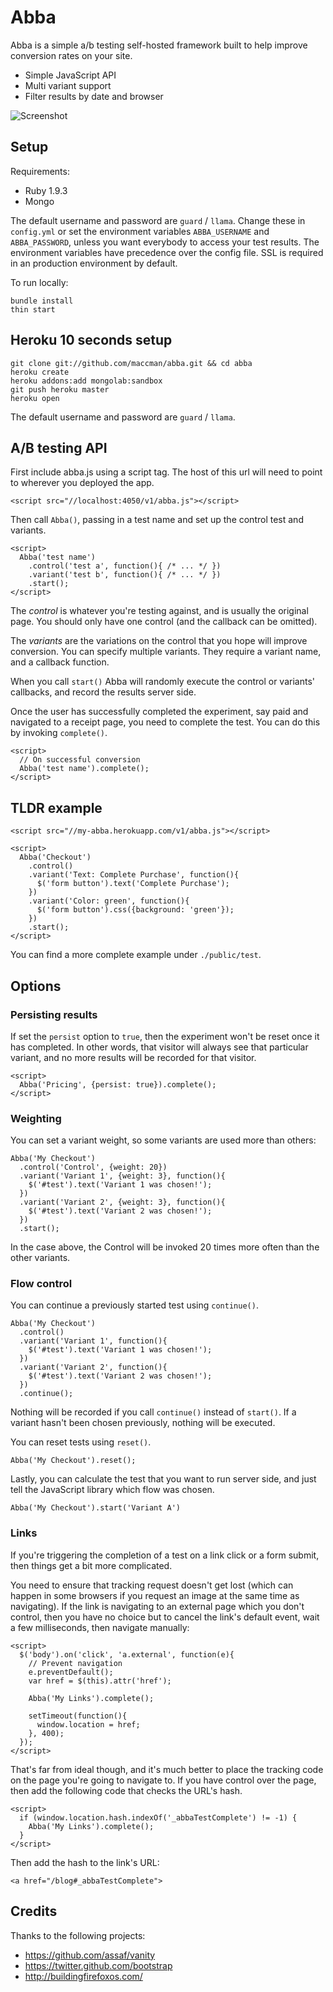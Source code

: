 # Abba

Abba is a simple a/b testing self-hosted framework built to help improve conversion rates on your site.

* Simple JavaScript API
* Multi variant support
* Filter results by date and browser

![Screenshot](http://stripe.github.com/abba/screenshot.png)

## Setup

Requirements:

* Ruby 1.9.3
* Mongo

The default username and password are `guard` / `llama`. Change these in `config.yml` or set the environment variables `ABBA_USERNAME` and `ABBA_PASSWORD`, unless you want everybody to access your test results.
The environment variables have precedence over the config file. SSL is required in an production environment by default.

To run locally:

    bundle install
    thin start

## Heroku 10 seconds setup

    git clone git://github.com/maccman/abba.git && cd abba
    heroku create
    heroku addons:add mongolab:sandbox
    git push heroku master
    heroku open

The default username and password are `guard` / `llama`.

## A/B testing API

First include abba.js using a script tag. The host of this url will need to point to wherever you deployed the app.

    <script src="//localhost:4050/v1/abba.js"></script>

Then call `Abba()`, passing in a test name and set up the control test and variants.

    <script>
      Abba('test name')
        .control('test a', function(){ /* ... */ })
        .variant('test b', function(){ /* ... */ })
        .start();
    </script>

The *control* is whatever you're testing against, and is usually the original page. You should only have one control (and the callback can be omitted).

The *variants* are the variations on the control that you hope will improve conversion. You can specify multiple variants. They require a variant name, and a callback function.

When you call `start()` Abba will randomly execute the control or variants' callbacks, and record the results server side.

Once the user has successfully completed the experiment, say paid and navigated to a receipt page, you need to complete the test. You can do this by invoking `complete()`.

    <script>
      // On successful conversion
      Abba('test name').complete();
    </script>

## TLDR example

    <script src="//my-abba.herokuapp.com/v1/abba.js"></script>

    <script>
      Abba('Checkout')
        .control()
        .variant('Text: Complete Purchase', function(){
          $('form button').text('Complete Purchase');
        })
        .variant('Color: green', function(){
          $('form button').css({background: 'green'});
        })
        .start();
    </script>

You can find a more complete example under `./public/test`.

## Options

### Persisting results

If set the `persist` option to `true`, then the experiment won't be reset once it has completed. In other words, that visitor will always see that particular variant, and no more results will be recorded for that visitor.

    <script>
      Abba('Pricing', {persist: true}).complete();
    </script>

### Weighting

You can set a variant weight, so some variants are used more than others:

    Abba('My Checkout')
      .control('Control', {weight: 20})
      .variant('Variant 1', {weight: 3}, function(){
        $('#test').text('Variant 1 was chosen!');
      })
      .variant('Variant 2', {weight: 3}, function(){
        $('#test').text('Variant 2 was chosen!');
      })
      .start();

In the case above, the Control will be invoked 20 times more often than the other variants.

### Flow control

You can continue a previously started test using `continue()`.

    Abba('My Checkout')
      .control()
      .variant('Variant 1', function(){
        $('#test').text('Variant 1 was chosen!');
      })
      .variant('Variant 2', function(){
        $('#test').text('Variant 2 was chosen!');
      })
      .continue();

Nothing will be recorded if you call `continue()` instead of `start()`. If a variant hasn't been chosen previously, nothing will be executed.

You can reset tests using `reset()`.

    Abba('My Checkout').reset();

Lastly, you can calculate the test that you want to run server side, and just tell the JavaScript library which flow was chosen.

    Abba('My Checkout').start('Variant A')

### Links

If you're triggering the completion of a test on a link click or a form submit, then things get a bit more complicated.

You need to ensure that tracking request doesn't get lost (which can happen in some browsers if you request an image at the same time as
navigating). If the link is navigating to an external page which you don't control, then you have no choice but to cancel the link's default
event, wait a few milliseconds, then navigate manually:

    <script>
      $('body').on('click', 'a.external', function(e){
        // Prevent navigation
        e.preventDefault();
        var href = $(this).attr('href');

        Abba('My Links').complete();

        setTimeout(function(){
          window.location = href;
        }, 400);
      });
    </script>

That's far from ideal though, and it's much better to place the tracking code on the page you're going to navigate to. If you have control
over the page, then add the following code that checks the URL's hash.

    <script>
      if (window.location.hash.indexOf('_abbaTestComplete') != -1) {
        Abba('My Links').complete();
      }
    </script>

Then add the hash to the link's URL:

    <a href="/blog#_abbaTestComplete">

## Credits

Thanks to the following projects:

* https://github.com/assaf/vanity
* https://twitter.github.com/bootstrap
* http://buildingfirefoxos.com/
